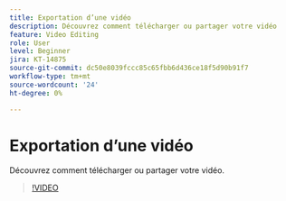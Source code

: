 ```yaml
---
title: Exportation d’une vidéo
description: Découvrez comment télécharger ou partager votre vidéo
feature: Video Editing
role: User
level: Beginner
jira: KT-14875
source-git-commit: dc50e8039fccc85c65fbb6d436ce18f5d90b91f7
workflow-type: tm+mt
source-wordcount: '24'
ht-degree: 0%

---
```


# Exportation d’une vidéo

Découvrez comment télécharger ou partager votre vidéo.

>[!VIDEO](https://video.tv.adobe.com/v/3427093?quality=12&learn=on&hidetitle=true)
